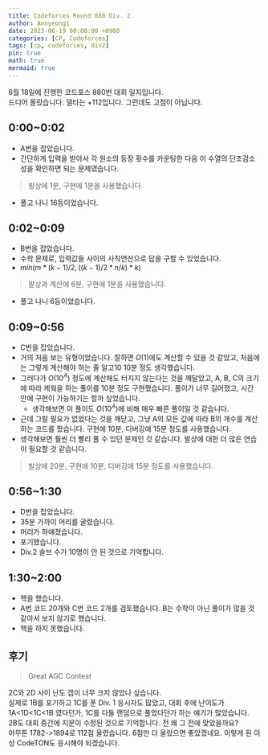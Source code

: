 ```yaml
---
title: Codeforces Round 880 Div. 2
author: Annyeong1
date: 2023-06-19 00:00:00 +0900
categories: [CP, Codeforces]
tags: [cp, codeforces, div2]
pin: true
math: true
mermaid: true
---
```

6월 18일에 진행한 코드포스 880번 대회 일지입니다.\
드디어 올랐습니다. 델타는 +112입니다. 그런데도 고점이 아닙니다.
## 0:00~0:02
- A번을 잡았습니다. 
- 간단하게 입력을 받아서 각 원소의 등장 횟수를 카운팅한 다음 이 수열의 단조감소성을 확인하면 되는 문제였습니다.
>발상에 1분, 구현에 1분을 사용했습니다.

- 풀고 나니 16등이었습니다.

## 0:02~0:09
- B번을 잡았습니다.
- 수학 문제로, 입력값들 사이의 사칙연산으로 답을 구할 수 있었습니다.
- $min({m*(k-1)/2,((k-1)/2*n/k)*k})$
> 발상과 계산에 6분, 구현에 1분을 사용했습니다.

- 풀고 나니 6등이었습니다.

## 0:09~0:56
- C번을 잡았습니다.
- 거의 처음 보는 유형이었습니다. 잘하면 $O(1)$에도 계산할 수 있을 것 같았고, 처음에는 그렇게 계산해야 하는 줄 알고10 10분 정도 생각했습니다.
- 그러다가 $O(10^A)$ 정도에 계산해도 터지지 않는다는 것을 깨달았고, A, B, C의 크기에 따라 케웍을 하는 풀이를 10분 정도 구현했습니다. 풀이가 너무 길어졌고, 시간 안에 구현이 가능하기는 할까 싶었습니다.
	- 생각해보면 이 풀이도 $O(10^A)$에 비해 매우 빠른 풀이일 것 같습니다.
- 근데 그럴 필요가 없었다는 것을 깨닫고, 그냥 A의 모든 값에 따라 B의 개수를 계산하는 코드를 짰습니다. 구현에 10분, 디버깅에 15분 정도를 사용했습니다.
- 생각해보면 훨씬 더 빨리 풀 수 있던 문제인 것 같습니다. 발상에 대한 더 많은 연습이 필요할 것 같습니다.
> 발상에 20분, 구현에 10분, 디버깅에 15분 정도를 사용했습니다.

## 0:56~1:30
- D번을 잡았습니다.
- 35분 가까이 머리를 굴렸습니다.
- 머리가 하얘졌습니다.
- 포기했습니다.
- Div.2 솔브 수가 10명이 안 된 것으로 기억합니다.

## 1:30~2:00
- 핵을 했습니다.
- A번 코드 20개와 C번 코드 2개를 검토했습니다. B는 수학이 아닌 풀이가 많을 것 같아서 보지 않기로 했습니다.
- 핵을 하지 못했습니다.

## 후기
> Great AGC Contest

2C와 2D 사이 난도 갭이 너무 크지 않았나 싶습니다.\
실제로 1B를 포기하고 1C를 푼 Div. 1 응시자도 많았고, 대회 후에 난이도가 1A<1D<1C<1B 였다던가, 1C를 다들 랜덤으로 풀었다던가 하는 얘기가 많았습니다.\
2B도 대회 중간에 지문이 수정된 것으로 기억합니다. 전 왜 그 전에 맞았을까요?\
아무튼 1782->1894로 112점 올렸습니다. 6점만 더 올랐으면 좋았겠네요. 이렇게 된 이상 CodeTON도 응시해야 되겠습니다.
